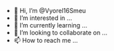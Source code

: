 - 👋 Hi, I’m @Vyorel16Smeu
- 👀 I’m interested in ...
- 🌱 I’m currently learning ...
- 💞️ I’m looking to collaborate on ...
- 📫 How to reach me ...

<!---
Vyorel16Smeu/Vyorel16Smeu is a ✨ special ✨ repository because its `README.md` (this file) appears on your GitHub profile.
You can click the Preview link to take a look at your changes.
--->
